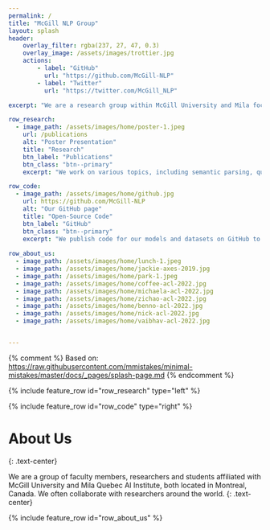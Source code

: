 ```yaml
---
permalink: /
title: "McGill NLP Group"
layout: splash
header:
    overlay_filter: rgba(237, 27, 47, 0.3)
    overlay_image: /assets/images/trottier.jpg
    actions:
        - label: "GitHub"
          url: "https://github.com/McGill-NLP"
        - label: "Twitter"
          url: "https://twitter.com/McGill_NLP"

excerpt: "We are a research group within McGill University and Mila focusing on various topics in natural language processing."

row_research:
  - image_path: /assets/images/home/poster-1.jpeg
    url: /publications
    alt: "Poster Presentation"
    title: "Research"
    btn_label: "Publications"
    btn_class: "btn--primary"
    excerpt: "We work on various topics, including semantic parsing, question answering, reading comprehension, and conversational systems. We present our works in Computational Linguistics, NLP and ML conferences and journals."

row_code:
  - image_path: /assets/images/home/github.jpg
    url: https://github.com/McGill-NLP
    alt: "Our GitHub page"
    title: "Open-Source Code"
    btn_label: "GitHub"
    btn_class: "btn--primary"
    excerpt: "We publish code for our models and datasets on GitHub to make it easier for researchers and developers to reproduce and build upon our work. We welcome pull requests and issues on active projects from the community."
  
row_about_us:
  - image_path: /assets/images/home/lunch-1.jpeg
  - image_path: /assets/images/home/jackie-axes-2019.jpg
  - image_path: /assets/images/home/park-1.jpeg
  - image_path: /assets/images/home/coffee-acl-2022.jpg
  - image_path: /assets/images/home/michaela-acl-2022.jpg
  - image_path: /assets/images/home/zichao-acl-2022.jpg
  - image_path: /assets/images/home/benno-acl-2022.jpg
  - image_path: /assets/images/home/nick-acl-2022.jpg
  - image_path: /assets/images/home/vaibhav-acl-2022.jpg


---
```

{% comment %}
Based on: https://raw.githubusercontent.com/mmistakes/minimal-mistakes/master/docs/_pages/splash-page.md
{% endcomment %}


{% include feature_row id="row_research" type="left" %}

{% include feature_row id="row_code" type="right" %}



# About Us
{: .text-center}

We are a group of faculty members, researchers and students affiliated with McGill University and Mila Quebec AI Institute, both located in Montreal, Canada. We often collaborate with researchers around the world.
{: .text-center}

{% include feature_row id="row_about_us" %}

